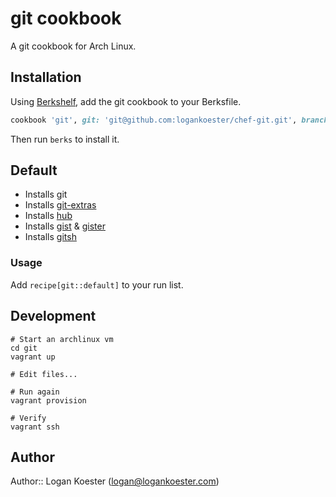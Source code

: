 # git cookbook

A git cookbook for Arch Linux.

## Installation

Using [Berkshelf](http://berkshelf.com/), add the git cookbook to your Berksfile.

```ruby
cookbook 'git', git: 'git@github.com:logankoester/chef-git.git', branch: 'master'
```

Then run `berks` to install it.

## Default

* Installs git
* Installs [git-extras](https://github.com/visionmedia/git-extras)
* Installs [hub](https://github.com/github/hub)
* Installs [gist](https://github.com/defunkt/gist) & [gister](https://github.com/weakish/gister)
* Installs [gitsh](https://github.com/thoughtbot/gitsh)

### Usage

Add `recipe[git::default]` to your run list.

## Development

    # Start an archlinux vm
    cd git
    vagrant up 

    # Edit files...

    # Run again
    vagrant provision 

    # Verify
    vagrant ssh

## Author

Author:: Logan Koester (<logan@logankoester.com>)
